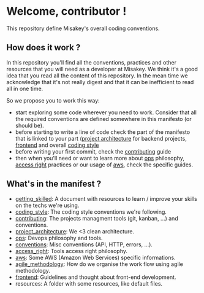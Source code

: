 # Welcome, contributor !

This repository define Misakey's overall coding conventions.

## How does it work ?

In this repository you'll find all the conventions, practices and other resources that you will need
as a developer at Misakey.
We think it's a good idea that you read all the content of this repository. In the mean time we
acknowledge that it's not really digest and that it can be inefficient to read all in one time.

So we propose you to work this way:
- start exploring some code wherever you need to work. Consider that all the required conventions
are defined somewhere in this manifesto (or should be).
- before starting to write a line of code check the part of the manifesto that is linked to your
part ([project architecture](project_architecture.md) for backend projects, [frontend](frontend/README.md) and overall [coding style](coding_style.md)
- before writing your first commit, check the [contributing](contributing.md) guide
- then when you'll need or want to learn more about [ops](ops.md) philosophy,
[access right](access_rights.md) practices or our usage of [aws](aws.md), check the specific guides.


## What's in the manifest ?

- [getting_skilled](getting_skilled.md): A document with resources to learn / improve your skills
on the techs we're using.
- [coding_style](coding_style.md): The coding style conventions we're following.
- [contributing](contributing.md): The projects managment tools (git, kanban, ...) and conventions.
- [project_architecture](project_architecture.md): We <3 clean architecture.
- [ops](ops.md): Devops philosophy and tools.
- [conventions](conventions.md): Misc conventions (API, HTTP, errors, ...).
- [access_right](access_rights.md): Tools access right philosophy.
- [aws](aws.md): Some AWS (Amazon Web Services) specific informations.
- [agile_methodology](agile_methodology.md): How do we organise the work flow using agile methodology.
- [frontend](frontend/README.md): Guidelines and thought about front-end development.
- resources: A folder with some resources, like default files.
